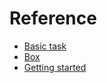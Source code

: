 # Reference
- [Basic task](https://wiki.bigpicture.one/doc/all/getting-started/glossary#Glossary-BasictasksDLPBasictask)
- [Box](https://wiki.bigpicture.one/doc/all/getting-started/concept-of-a-box)
- [Getting started](https://wiki.bigpicture.one/doc/all/getting-started)
